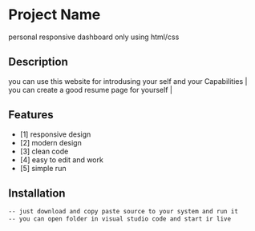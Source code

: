 # Project Name

personal responsive dashboard only using html/css

## Description

you can use this website for introdusing your self and your Capabilities |
you can create a good resume page for yourself |

## Features
- [1] responsive design  
- [2] modern design  
- [3] clean code
- [4] easy to edit and work
- [5] simple run
## Installation

```bash
-- just download and copy paste source to your system and run it
-- you can open folder in visual studio code and start ir live 
